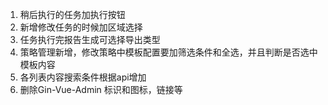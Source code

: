 1. 稍后执行的任务加执行按钮
2. 新增修改任务的时候加区域选择
3. 任务执行完报告生成可选择导出类型
4. 策略管理新增，修改策略中模板配置要加筛选条件和全选，并且判断是否选中模板内容
5. 各列表内容搜索条件根据api增加
6. 删除Gin-Vue-Admin 标识和图标，链接等

